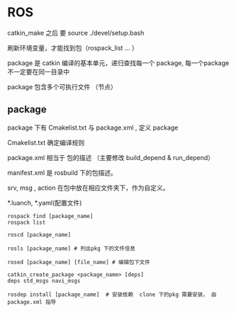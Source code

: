 # ROS

catkin_make 之后 要 source ./devel/setup.bash

刷新环境变量，才能找到包（rospack_list ... ）

package 是 catkin 编译的基本单元，递归查找每一个 package, 每一个package 不一定要在同一目录中

package 包含多个可执行文件 （节点）

## package

package 下有 Cmakelist.txt 与 package.xml , 定义 package

Cmakelist.txt 确定编译规则

package.xml 相当于 包的描述 （主要修改 build_depend & run_depend）

manifest.xml 是 rosbuild 下的包描述。

srv, msg , action 在包中放在相应文件夹下，作为自定义。

*.luanch, *.yaml(配置文件)

```
rospack find [package_name]
rospack list 

roscd [package_name]

rosls [package_name] # 列出pkg 下的文件信息

rosed [package_name] [file_name] # 编辑包下文件

catkin_create_package <package_name> [deps]
deps std_msgs navi_msgs

rosdep install [package_name]  # 安装依赖  clone 下的pkg 需要安装， 由 package.xml 指导
```


